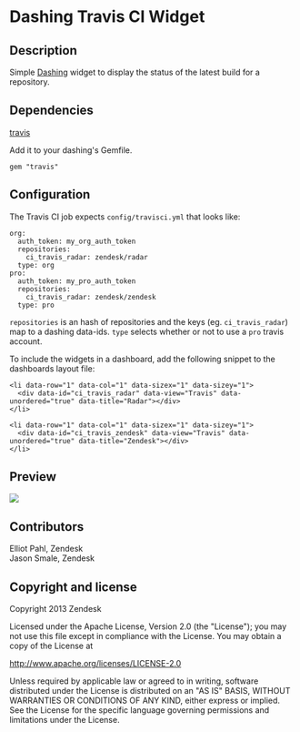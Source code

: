 # Dashing Travis CI Widget

## Description

Simple [Dashing](http://shopify.github.com/dashing) widget to display the
status of the latest build for a repository.

## Dependencies

[travis](https://github.com/travis-ci/travis)

Add it to your dashing's Gemfile.

    gem "travis"

## Configuration

The Travis CI job expects `config/travisci.yml` that looks like:

    org:
      auth_token: my_org_auth_token
      repositories:
        ci_travis_radar: zendesk/radar
      type: org
    pro:
      auth_token: my_pro_auth_token
      repositories:
        ci_travis_radar: zendesk/zendesk
      type: pro

`repositories` is an hash of repositories and the keys (eg. `ci_travis_radar`) map to a dashing data-ids.  `type` selects whether or not to use a `pro` travis account.

To include the widgets in a dashboard, add the following snippet to the
dashboards layout file:

    <li data-row="1" data-col="1" data-sizex="1" data-sizey="1">
      <div data-id="ci_travis_radar" data-view="Travis" data-unordered="true" data-title="Radar"></div>
    </li>

    <li data-row="1" data-col="1" data-sizex="1" data-sizey="1">
      <div data-id="ci_travis_zendesk" data-view="Travis" data-unordered="true" data-title="Zendesk"></div>
    </li>

## Preview

![](https://www.evernote.com/shard/s37/sh/ca6c7a9a-a664-4886-aa6c-8c7f4dfc4ba2/79e5b1ca919fb07430a7ff0ad3fc3d10/res/f72c70b4-390d-4c7d-9e4c-e4cf31dad9ec/skitch.png)

## Contributors

Elliot Pahl, Zendesk  
Jason Smale, Zendesk

## Copyright and license

Copyright 2013 Zendesk

Licensed under the Apache License, Version 2.0 (the "License"); you may not
use this file except in compliance with the License.
You may obtain a copy of the License at

http://www.apache.org/licenses/LICENSE-2.0

Unless required by applicable law or agreed to in writing, software
distributed under the License is distributed on an "AS IS" BASIS, WITHOUT
WARRANTIES OR CONDITIONS OF ANY KIND, either express or implied. See the
License for the specific language governing permissions and limitations under
the License.
